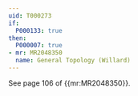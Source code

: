 ```yaml
---
uid: T000273
if:
  P000133: true
then:
  P000007: true
- mr: MR2048350
  name: General Topology (Willard)
---
```


See page 106 of {{mr:MR2048350}}.
